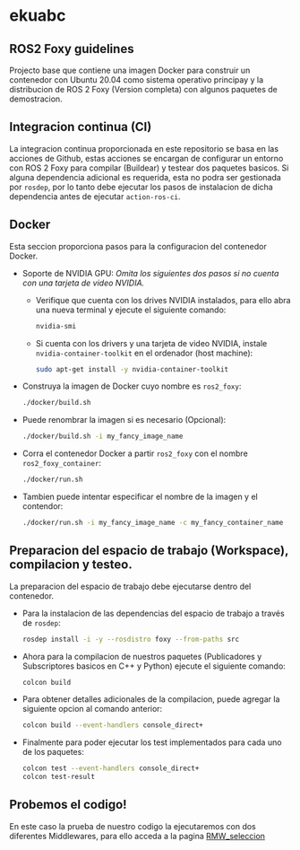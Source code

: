 # ekuabc

## ROS2 Foxy guidelines
Projecto base que contiene una imagen Docker para construir un contenedor con Ubuntu 20.04 como sistema operativo principay y la distribucion de ROS 2 Foxy (Version completa) con algunos paquetes de demostracion.

## Integracion continua (CI)
La integracion continua proporcionada en este repositorio se basa en las acciones de Github, estas acciones se encargan de configurar un entorno con ROS 2 Foxy
para compilar (Buildear) y testear dos paquetes basicos. Si alguna dependencia adicional es requerida, esta no podra ser gestionada por `rosdep`, por lo tanto
debe ejecutar los pasos de instalacion de dicha dependencia antes de ejecutar `action-ros-ci`.

## Docker
Esta seccion proporciona pasos para la configuracion del contenedor Docker.

- Soporte de NVIDIA GPU: *Omita los siguientes dos pasos si no cuenta con una tarjeta de video NVIDIA.*
  - Verifique que cuenta con los drives NVIDIA instalados, para ello abra una nueva terminal y ejecute el siguiente comando:
    ```sh
    nvidia-smi
    ```

  - Si cuenta con los drivers y una tarjeta de video NVIDIA, instale `nvidia-container-toolkit` en el ordenador (host machine):
    ```sh
    sudo apt-get install -y nvidia-container-toolkit
    ```

- Construya la imagen de Docker cuyo nombre es `ros2_foxy`:

  ```sh
  ./docker/build.sh
  ```

- Puede renombrar la imagen si es necesario (Opcional):

  ```sh
  ./docker/build.sh -i my_fancy_image_name
  ```

- Corra el contenedor Docker a partir `ros2_foxy` con el nombre `ros2_foxy_container`:

  ```sh
  ./docker/run.sh
  ```

- Tambien puede intentar especificar el nombre de la imagen y el contendor:

  ```sh
  ./docker/run.sh -i my_fancy_image_name -c my_fancy_container_name
  ```

## Preparacion del espacio de trabajo (Workspace), compilacion y testeo.
La preparacion del espacio de trabajo debe ejecutarse dentro del contenedor.

- Para la instalacion de las dependencias del espacio de trabajo a través de `rosdep`:
  ```sh
  rosdep install -i -y --rosdistro foxy --from-paths src
  ```

- Ahora para la compilacion de nuestros paquetes (Publicadores y Subscriptores basicos en C++ y Python) ejecute el siguiente comando:
  ```sh
  colcon build
  ```

- Para obtener detalles adicionales de la compilacion, puede agregar la siguiente opcion al comando anterior:
  ```sh
  colcon build --event-handlers console_direct+
  ```

- Finalmente para poder ejecutar los test implementados para cada uno de los paquetes:
  ```sh
  colcon test --event-handlers console_direct+
  colcon test-result
  ```

## Probemos el codigo!
En este caso la prueba de nuestro codigo la ejecutaremos con dos diferentes Middlewares, para ello acceda a la pagina [RMW_seleccion](RMW_seleccion.md)

